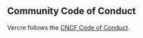 ## Community Code of Conduct

Vercre follows the [CNCF Code of Conduct](https://github.com/cncf/foundation/blob/master/code-of-conduct.md).
